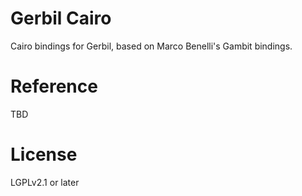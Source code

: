 # Gerbil Cairo

Cairo bindings for Gerbil, based on Marco Benelli's Gambit bindings.

# Reference

TBD

# License

LGPLv2.1 or later
